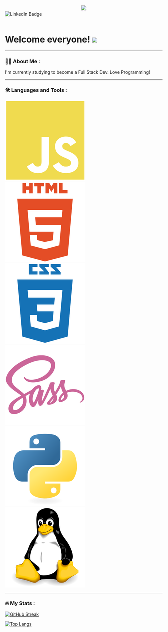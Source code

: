 <div id="header" align="center">
  <img src="https://media.giphy.com/media/Yr6KlhMdKRnM6CY40W/giphy.gif" width="100"/>
</div>

<div id="badges">
  <a hre="https://www.linkedin.com/in/pablo-bari-20b9a1214">
  <img src="https://img.shields.io/badge/LinkedIn-blue?style=for-the-badge&logo=linkedin&logoColor=white" alt="LinkedIn Badge"/>
  </a>
</div>
<img src="https://komarev.com/ghpvc/?username=pablilloab&style=flat-square&color=blue" alt=""/>

<h1>
  Welcome everyone!
  <img src="https://media.giphy.com/media/hvRJCLFzcasrR4ia7z/giphy.gif" width="30px"/>
</h1>

---

### :man_technologist: About Me :

I'm currently studying to become a Full Stack Dev. 
Love Programming!

---

### :hammer_and_wrench: Languages and Tools :

<div>
  <img src="https://github.com/devicons/devicon/blob/master/icons/javascript/javascript-plain.svg" alt="js-logo">
  <img src="https://github.com/devicons/devicon/blob/master/icons/html5/html5-plain-wordmark.svg" alt="html-logo">
  <img src="https://github.com/devicons/devicon/blob/master/icons/css3/css3-plain-wordmark.svg" alt="css-logo">
  <img src="https://github.com/devicons/devicon/blob/master/icons/sass/sass-original.svg" alt="sass-logo">
  <img src="https://github.com/devicons/devicon/blob/master/icons/python/python-original.svg" alt="python-logo">
  <img src="https://github.com/devicons/devicon/blob/master/icons/linux/linux-original.svg" alt="linux-logo">
  
</div>

---

### :fire: My Stats :

[![GitHub Streak](http://github-readme-streak-stats.herokuapp.com?user=pablilloab&theme=dark&hide_border=true&date_format=M%20j%5B%2C%20Y%5D)](https://git.io/streak-stats)

[![Top Langs](https://github-readme-stats.vercel.app/api/top-langs/?username=pablilloab)](https://github.com/anuraghazra/github-readme-stats)
